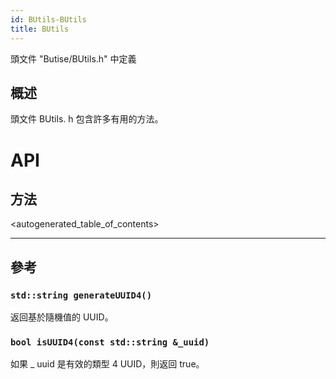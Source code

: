 ```yaml
---
id: BUtils-BUtils
title: BUtils
---
```

頭文件 "Butise/BUtils.h" 中定義

## 概述

頭文件 BUtils. h 包含許多有用的方法。

# API

## 方法

<autogenerated_table_of_contents>

* * *

## 參考

### `std::string generateUUID4()`

返回基於隨機值的 UUID。

### `bool isUUID4(const std::string &_uuid)`

如果 _ uuid 是有效的類型 4 UUID，則返回 true。